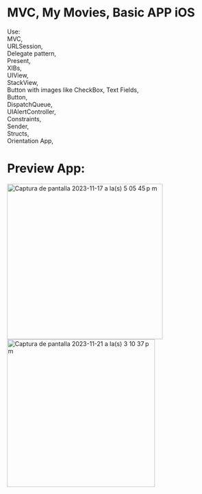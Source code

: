 # MVC, My Movies, Basic APP iOS
Use:<br/>
MVC, <br/>
URLSession, <br/>
Delegate pattern, <br/>
Present, <br/>
XIBs, <br/> 
UIView, <br/>
StackView, <br/>
Button with images like CheckBox, 
Text Fields, <br/>
Button, <br/>
DispatchQueue, <br/>
UIAlertController, <br/>
Constraints, <br/>
Sender, <br/>
Structs, <br/>
Orientation App,<br/>

# Preview App:
<img width="363" alt="Captura de pantalla 2023-11-17 a la(s) 5 05 45 p m" src="https://github.com/Cintia333Nun/MVC_iOS_APP/assets/55222275/16897acb-26a2-4596-b34e-ae0c4f555565">
<img width="345" alt="Captura de pantalla 2023-11-21 a la(s) 3 10 37 p m" src="https://github.com/Cintia333Nun/MVC_iOS_APP/assets/55222275/659c6125-90cf-4f0e-865c-c6f6ecf8ce1c">

